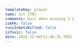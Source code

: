 ```yaml
---
templateKey: player
name: 1st [FR]
comments: Quit when winning 3-1
isAFK: false
runsInGetsKilled: false
isToxic: false
date: 2022-12-04T11:46:35.705Z
---
```

